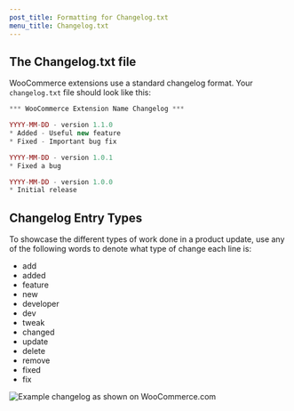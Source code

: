 ```yaml
---
post_title: Formatting for Changelog.txt
menu_title: Changelog.txt
---
```


## The Changelog.txt file

WooCommerce extensions use a standard changelog format. Your `changelog.txt` file should look like this:

```php
*** WooCommerce Extension Name Changelog ***

YYYY-MM-DD - version 1.1.0
* Added - Useful new feature
* Fixed - Important bug fix

YYYY-MM-DD - version 1.0.1
* Fixed a bug

YYYY-MM-DD - version 1.0.0
* Initial release
```

## Changelog Entry Types

To showcase the different types of work done in a product update, use any of the following words to denote what type of change each line is:

- add
- added
- feature
- new
- developer
- dev
- tweak
- changed
- update
- delete
- remove
- fixed
- fix

![Example changelog as shown on WooCommerce.com](https://woocommerce.com/wp-content/uploads/2023/12/image-9.png)